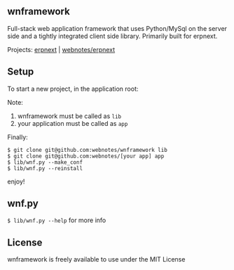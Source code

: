 ## wnframework

Full-stack web application framework that uses Python/MySql on the server side and a tightly integrated client side library. Primarily built for erpnext.

Projects: [erpnext](http://erpnext.org) | [webnotes/erpnext](https://github.com/webnotes/erpnext)

## Setup

To start a new project, in the application root:

Note:

1. wnframework must be called as `lib`
1. your application must be called as `app`

Finally:

	$ git clone git@github.com:webnotes/wnframework lib
	$ git clone git@github.com:webnotes/[your app] app
	$ lib/wnf.py --make_conf
	$ lib/wnf.py --reinstall

enjoy!

## wnf.py

`$ lib/wnf.py --help` for more info

## License

wnframework is freely available to use under the MIT License